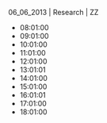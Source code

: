 06_06_2013 | Research | ZZ 
* 08:01:00
* 09:01:00
* 10:01:00
* 11:01:00
* 12:01:00
* 13:01:01
* 14:01:00
* 15:01:00
* 16:01:01
* 17:01:00
* 18:01:00
